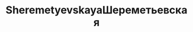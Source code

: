 ---
title: ['Sheremetyevskaya', 'Шереметьевская']
categories: [transport, interiors]
designEnd: 2016
---